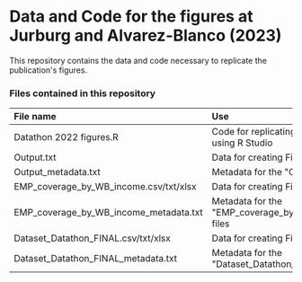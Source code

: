 # Data and Code for the figures at Jurburg and Alvarez-Blanco (2023)

This repository contains the data and code necessary to replicate the publication's figures.

### Files contained in this repository

| File name  | Use|
| :------------- |:-------------|
| Datathon 2022 figures.R| Code for replicating the figures using R Studio|
| Output.txt| Data for creating Figure 1a|
| Output_metadata.txt| Metadata for the "Output" file|
| EMP_coverage_by_WB_income.csv/txt/xlsx|Data for creating Figure 1b|
| EMP_coverage_by_WB_income_metadata.txt| Metadata for the "EMP_coverage_by_WB_income" files|
| Dataset_Datathon_FINAL.csv/txt/xlsx| Data for creating Figures 2b|
| Dataset_Datathon_FINAL_metadata.txt| Metadata for the "Dataset_Datathon_FINAL" files|
